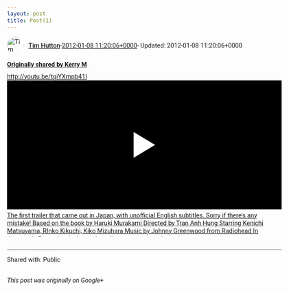 ```yaml
---
layout: post
title: Post(1)
---
```


<html><head><meta charset="utf-8"><title>Google+ post</title><style>body {font: 11pt Roboto, Arial, sans-serif; max-width: 640px; margin: 24px;}.author-photo {border-radius: 50%; margin-right: 10px; width: 40px;}.author {font-weight: 500;}.main-content {margin: 15px 0 15px;}.post-title {font-weight: bold;}.location {display: block; margin-top: 15px;}.location img {float: left; margin-right: 5px; width: 20px;}.media-link {display: inline-block; max-width: 100%; vertical-align: top;}.media-link p {margin-top: 5px; max-height: 4em; overflow: scroll;}.media {max-height: 100vh; max-width: 100%;}.video-placeholder {background: black; display: flex; height: 300px; max-width: 100%; width: 640px;}.play-icon {border-bottom: 30px solid transparent; border-left: 50px solid white; border-top: 30px solid transparent; color: white; margin: auto;}.album {max-height: 800px; overflow: scroll; width: calc(100vw - 48px);}.album .media-link {margin-right: 5px; max-width: 250px;}.album .media {max-height: 250px;}.link-embed {border-top: 1px solid lightgrey; display: block; margin-top: 20px;}.link-embed img {max-width: 100%;}.inline-link-embed {display: block;}.inline-link-embed img {vertical-align: middle;}.link-title {display: inline-block; font-size: medium; font-weight: 300; padding-left: 1em;}.reshare-attribution {display: block; font-weight: bold; margin-bottom: 10px;}.poll-image {margin-bottom: 5px; max-height: 300px; max-width: 500px;}.poll-choice {align-items: center; display: flex; margin-bottom: 5px; max-width: 500px;}.poll-choice-percentage {background-color: lightblue; height: 100%; left: 0; position: absolute; z-index: -1;}.poll-choice-selected {margin-right: 5px;}.poll-choice-results {border: 1px solid lightgray; border-radius: 5px; display: flex; line-height: 40px; overflow: hidden; padding: 0 8px; position: relative;}.poll-choice-results, .poll-choice-description {flex-grow: 1; margin-right: 10px;}.poll-choice-image {width: 100%;}.poll-choice-image, .poll-choice-image img {max-height: 40px; max-width: 100px;}.poll-choice-votes {max-height: 100px; overflow: auto;}.plus-entity-embed {color: black; display: block; text-decoration: none;}.plus-entity-embed-cover-photo {max-height: 300px; max-width: 100%;}.plus-entity-embed-info {padding: 0 1em 1em;}.plus-entity-embed-info h2 {font-weight: 500; margin: 10px 0;}.plus-entity-embed-info p {font-size: small; margin: 0;}.collection-owner-avatar {border-radius: 50%; border: 2px solid white; height: 40px; margin-top: -22px;}.visibility {padding: 1em 0; border-top: 1px solid grey;}.post-activity {padding: 1em 0; border-top: 1px solid grey;}.comments {border-top: 1px solid gray; padding-top: 1em;}.comment + .comment {margin-top: 1em;}.comment .media-link, .comment .inline-link-embed {margin-top: 5px;}</style></head><body><div style="margin-bottom:1em;"><div style="display:flex; align-items:center"><img class="author-photo" src="https://lh4.googleusercontent.com/-epo4ZZKNqEw/AAAAAAAAAAI/AAAAAAAAVSU/qu3LpcHEnoQ/s64-c/photo.jpg" alt="Tim Hutton"><a href="https://plus.google.com/+TimHutton" target="_blank" class="author">Tim Hutton</a> - <a target="_blank" href="https://plus.google.com/+TimHutton/posts/NQhbfzT4Hbn">2012-01-08 11:20:06+0000</a><span> - Updated: 2012-01-08 11:20:06+0000</span></div><div class="main-content"></div><div><a target="_blank" href="https://plus.google.com/117582786816005017077/posts/UTp26ymCE4o" class="reshare-attribution">Originally shared by Kerry M</a><a rel="nofollow" target="_blank" href="http://youtu.be/tqiYXmpb41I" class="ot-anchor bidi_isolate" jslog="10929; track:click" dir="ltr">http://youtu.be/tqiYXmpb41I</a><a href="http://www.youtube.com/watch?v=tqiYXmpb41I" target="_blank" class="media-link"><div class="video-placeholder" title="The first trailer that came out in Japan, with unofficial English subtitles. Sorry if there&#39;s any mistake! Based on the book by Haruki Murakami Directed by Tran Anh Hung Starring Kenichi Matsuyama, RInko Kikuchi, Kiko Mizuhara Music by Johnny Greenwood from Radiohead In theaters in December in Japan. http://www.norway-mori.com/ http://www.imdb.com/title/tt1270842/"><span class="play-icon"></span></div><p>The first trailer that came out in Japan, with unofficial English subtitles. Sorry if there&#39;s any mistake! Based on the book by Haruki Murakami Directed by Tran Anh Hung Starring Kenichi Matsuyama, RInko Kikuchi, Kiko Mizuhara Music by Johnny Greenwood from Radiohead In theaters in December in Japan. http://www.norway-mori.com/ http://www.imdb.com/title/tt1270842/</p></a></div></div><div class="visibility">Shared with: Public</div></body></html>

<i>This post was originally on Google+</i>